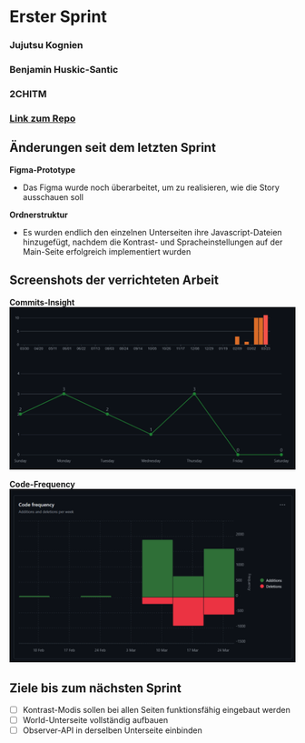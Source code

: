 # Erster Sprint

### Jujutsu Kognien
### Benjamin Huskic-Santic
### 2CHITM 
### [Link zum Repo](https://github.com/htl-leo-medtwt-projects/2425-sommerprojekt-2chitm-BenjaminH-S) 



## Änderungen seit dem letzten Sprint 

**Figma-Prototype**
- Das Figma wurde noch überarbeitet, um zu realisieren, wie die Story ausschauen soll

**Ordnerstruktur**
- Es wurden endlich den einzelnen Unterseiten ihre Javascript-Dateien hinzugefügt, nachdem die Kontrast- und Spracheinstellungen auf der Main-Seite erfolgreich implementiert wurden


## Screenshots der verrichteten Arbeit

**Commits-Insight**
![Commits](image.png)


**Code-Frequency**
![Code-Additions](image-1.png)

## Ziele bis zum nächsten Sprint 
- [ ] Kontrast-Modis sollen bei allen Seiten funktionsfähig eingebaut werden
- [ ] World-Unterseite vollständig aufbauen 
- [ ] Observer-API in derselben Unterseite einbinden 